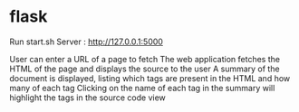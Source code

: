 # flask
Run start.sh
Server : http://127.0.0.1:5000

User can enter a URL of a page to fetch
The web application fetches the HTML of the page and displays the source to the user
A summary of the document is displayed, listing which tags are present in the HTML and how many of each tag
Clicking on the name of each tag in the summary will highlight the tags in the source code view
